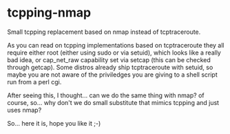 # tcpping-nmap
Small tcpping replacement based on nmap instead of tcptraceroute.

As you can read on tcpping implementations based on tcptraceroute they all require either root (either using sudo or via setuid), which looks like a really bad idea, or cap_net_raw capability set via setcap (this can be checked through getcap). Some distros already ship tcptraceroute with setuid, so maybe you are not aware of the priviledges you are giving to a shell script run from a perl cgi.

After seeing this, I thought... can we do the same thing with nmap? of course, so... why don't we do small substitute that mimics tcpping and just uses nmap?

So... here it is, hope you like it ;-)
